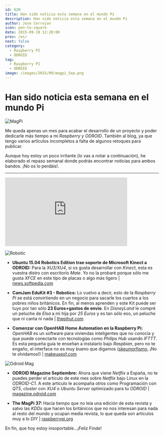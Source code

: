 ```yaml
---
id: 620
title: Han sido noticia esta semana en el mundo Pi
description: Han sido noticia esta semana en el mundo Pi
author: Jose Cerrejon
icon: pen-to-square
date: 2015-09-18 12:20:00
prev: /es/
next: false
category:
  - Raspberry PI
  - ODROID
tag:
  - Raspberry PI
  - ODROID
image: /images/2015/09/magpi_Sep.png
---
```


# Han sido noticia esta semana en el mundo Pi

![MagPi](/images/2015/09/magpi_Sep.png)

Me queda apenas un mes para acabar el desarrollo de un proyecto y poder dedicarle más tiempo a mi *Raspberry y ODROID*. También al blog, ya que tengo varios artículos incompletos a falta de algunos retoques para publicar.

Aunque hoy estoy un poco irritante (lo vas a notar a continuación), he elaborado el repaso semanal donde podrás encontrar noticias para ambos bandos. ¡No os lo perdáis!.

- - -
<iframe width="400" height="225" src="https://www.youtube.com/embed/PulZqAXgV7o?rel=0" frameborder="0" allowfullscreen></iframe>

![Robotic](/images/2015/09/Ubuntu_Robotic.png)

* **Ubuntu 15.04 Robotics Edition trae soporte de Microsoft Kinect a ODROID:** Para la *XU3/XU4*, si os gusta desarrollar con *Kinect*, esta es vuestra distro con escritorio *Mate*. Yo no la probaré porque sólo me gusta *XFCE* en este tipo de placas o algo más ligero | [news.softpedia.com](http://news.softpedia.com/news/ubuntu-15-04-robotics-edition-brings-microsoft-kinect-support-to-odroid-491887.shtml)

* **CamJam EduKit #3 - Robotics:** Lo vuelvo a decir, esto de la *Raspberry Pi* se está convirtiendo en un negocio para sacarle los cuartos a los pobres niños británicos. En fin, al menos aprenden y este Kit puede ser tuyo por tan sólo **23 Euros+gastos de envío**. En *DisneyLand* le compré un peluche de *Elsa* a mi hija por *25 Euros* y es tan sólo eso, un peluche que ni canta ni nada | [thepihut.com](http://thepihut.com/collections/camjam-edukit/products/camjam-edukit-3-robotics)

* **Comenzar con OpenHAB Home Automation en la Raspberry Pi:** *OpenHAB* es un software para viviendas inteligentes que no conocía y que puede conectarte con tecnologías como *Philips Hub* usando *IFTTT*. Es esta pequeña guía te enseñan a instalarlo bajo *Raspbian*, pero no te engaño, el interface no es muy bueno que digamos ([skeumorfismo](https://en.wikipedia.org/wiki/Skeuomorph), ¡No te olvidamos!) | [makeuseof.com](http://www.makeuseof.com/tag/getting-started-openhab-home-automation-raspberry-pi/)

![Odroid Mag](/images/2015/09/OdrMag_Sep.png)

* **ODROID Magazine Septiembre:** Ahora que viene *Netflix* a España, no te puedes perder el artículo de este mes sobre *Netflix* bajo Linux en la *ODROID-C1*. A este artículo le acompaña otros como  Programación con *QT5*, *cluster* con *XU4* o *Ubuntu Server* optimizado para tu *ODROID* | [magazine.odroid.com](http://magazine.odroid.com/#201509)

* **The MagPi 37:** Hacía tiempo que no leía una edición de esta revista y salvo las *KDDs* que hacen los británicos que no nos interesan para nada al resto del mundo y ocupan media revista, lo que queda son artículos muy a lo *DIY* | [raspberrypi.org](https://www.raspberrypi.org/magpi/issues/37/)

En fin, que hoy estoy insoportable...¡Feliz Finde!